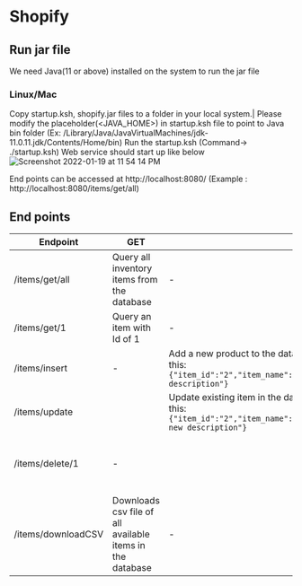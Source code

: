 # Shopify

## Run jar file
We need Java(11 or above) installed on the system to run the jar file
### Linux/Mac

Copy startup.ksh, shopify.jar files to a folder in your local system.|
Please modify the placeholder(<JAVA_HOME>) in startup.ksh file to point to Java bin folder (Ex: /Library/Java/JavaVirtualMachines/jdk-11.0.11.jdk/Contents/Home/bin)
Run the startup.ksh (Command->  ./startup.ksh)
Web service should start up like below
![Screenshot 2022-01-19 at 11 54 14 PM](https://user-images.githubusercontent.com/91156130/150281727-7797b9c9-4607-4f08-a719-4a4e3961e9f7.png)

End points can be accessed at http://localhost:8080/ (Example : http://localhost:8080/items/get/all)

## End points
|Endpoint                    |GET|POST|PUT|DELETE|
|----------------------------|-------------|-----------|----------|------|
| /items/get/all             | Query all inventory items from the database|-|-|-
| /items/get/1               | Query an item with Id of 1|-|-|
| /items/insert   |-| Add a new product to the database. The request should look like this: `{"item_id":"2","item_name":"Item2","item_description":"Item2 description"}`|-|-
| /items/update                | | Update existing item in the database The request should look like this: `{"item_id":"2","item_name":"Item2","item_description":"Item2 new description"}`|-|
| /items/delete/1       |-||-|Deletes item with item_id 1|
/items/downloadCSV| Downloads csv file of all available items in the database|-|-|-|
